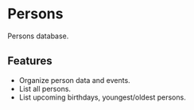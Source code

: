 # Persons
Persons database.

## Features
- Organize person data and events.
- List all persons.
- List upcoming birthdays, youngest/oldest persons.

